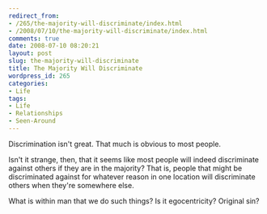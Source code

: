 ```yaml
---
redirect_from:
- /265/the-majority-will-discriminate/index.html
- /2008/07/10/the-majority-will-discriminate/index.html
comments: true
date: 2008-07-10 08:20:21
layout: post
slug: the-majority-will-discriminate
title: The Majority Will Discriminate
wordpress_id: 265
categories:
- Life
tags:
- Life
- Relationships
- Seen-Around
---
```


Discrimination isn't great.  That much is obvious to most people.

Isn't it strange, then, that it seems like most people will indeed discriminate against others if they are in the majority?  That is, people that might be discriminated against for whatever reason in one location will discriminate others when they're somewhere else.

What is within man that we do such things?  Is it egocentricity?  Original sin?
